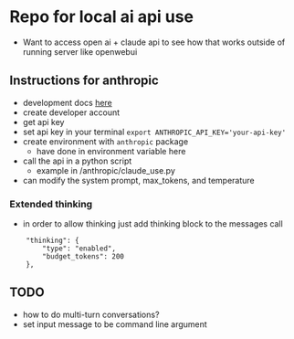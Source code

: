 # Repo for local ai api use

- Want to access open ai + claude api to see how that works outside of
  running server like openwebui


## Instructions for anthropic
- development docs [here](https://docs.anthropic.com/en/home)
- create developer account
- get api key
- set api key in your terminal
`export ANTHROPIC_API_KEY='your-api-key'`
- create environment with `anthropic` package
    - have done in environment variable here 
- call the api in a python script
    - example in /anthropic/claude_use.py
- can modify the system prompt, max_tokens, and temperature 

### Extended thinking 
- in order to allow thinking just add thinking block to the messages call
```
    "thinking": {
        "type": "enabled",
        "budget_tokens": 200
    },
```




## TODO
- how to do multi-turn conversations?
- set input message to be command line argument 
